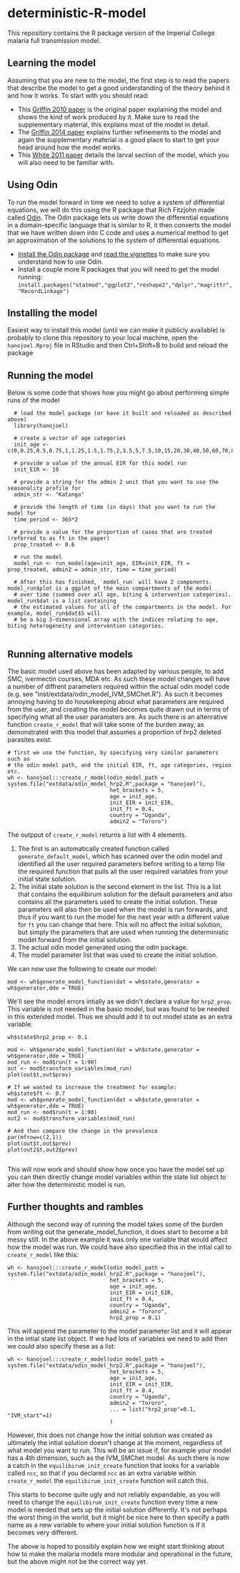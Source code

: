 # deterministic-R-model
This repository contains the R package version of the Imperial College malaria full transmission model.

## Learning the model
Assuming that you are new to the model, the first step is to read the papers that describe the model to get a good understanding of the theory behind it and how it works. To start with you should read:
* This [Griffin 2010 paper](http://journals.plos.org/plosmedicine/article?id=10.1371/journal.pmed.1000324) is the original paper explaining the model and shows the kind of work produced by it. Make sure to read the supplementary material, this explains most of the model in detail.
* The [Griffin 2014 paper](https://www.ncbi.nlm.nih.gov/pmc/articles/PMC3923296/) explains further refinements to the model and again the supplementary material is a good place to start to get your head around how the model works.
* This [White 2011 paper](https://parasitesandvectors.biomedcentral.com/articles/10.1186/1756-3305-4-153) details the larval section of the model, which you will also need to be familiar with.

## Using Odin
To run the model forward in time we need to solve a system of differential equations, we will do this using the R package that Rich Fitzjohn made called [Odin](https://github.com/richfitz/odin). The Odin package lets us write down the differential equations in a domain-specific language that is similar to R, it then converts the model that we have written down into C code and uses a numerical method to get an approximation of the solutions to the system of differential equations.

* [Install the Odin package](https://github.com/richfitz/odin#installation) and [read the vignettes](https://richfitz.github.io/odin/vignettes/odin.html) to make sure you understand how to use Odin. 
* Install a couple more R packages that you will need to get the model running:
`install.packages("statmod","ggplot2","reshape2","dplyr","magrittr", "RecordLinkage")`

## Installing the model
Easiest way to install this model (until we can make it publicly available) is probably to clone this repository to your local machine, open the `hanojoel.Rproj` file in RStudio and then Ctrl+Shift+B to build and reload the package

## Running the model
Below is some code that shows how you might go about performing simple runs of the model
```
  # load the model package (or have it built and reloaded as described above)
  library(hanojoel)

  # create a vector of age categories
  init_age <- c(0,0.25,0.5,0.75,1,1.25,1.5,1.75,2,3.5,5,7.5,10,15,20,30,40,50,60,70,80)
  
  # provide a value of the annual EIR for this model run
  init_EIR <- 10
  
  # provide a string for the admin 2 unit that you want to use the seasonality profile for
  admin_str <- "Katanga"
  
  # provide the length of time (in days) that you want to run the model for
  time_period <- 365*2
  
  # provide a value for the proportion of cases that are treated (referred to as ft in the paper)
  prop_treated <- 0.6
  
  # run the model
  model_run <- run_model(age=init_age, EIR=init_EIR, ft = prop_treated, admin2 = admin_str, time = time_period)
  
  # After this has finished, `model_run` will have 2 components. model_run$plot is a ggplot of the main compartments of the model
  # over time (summed over all age, biting & intervention categories). model_run$dat is a list containing 
  # the estimated values for all of the compartments in the model. For example, model_run$dat$S will 
  # be a big 3-dimensional array with the indices relating to age, biting heterogeneity and intervention categories.
  
```
## Running alternative models

The basic model used above has been adapted by various people, to add SMC, ivermectin 
courses, MDA etc. As such these model changes will have a number of diffrent parameters
required within the actual odin model code (e.g. see "inst/extdata/odin_model_IVM_SMChet.R").
As such it becomes annoying having to do housekeeping about what parameters are required 
from the user, and creating the model becomes quite drawn out in terms of specifying what 
all the user paramaters are. As such there is an altenrative function `create_r_model` 
that will take some of the burden away, as demonstrated with this model that assumes a 
proportion of hrp2 deleted parasites exist.

```
# first we use the function, by specifying very similar parameters such as 
# the odin model path, and the initial EIR, ft, age categories, region etc.
wh <- hanojoel:::create_r_model(odin_model_path = system.file("extdata/odin_model_hrp2.R",package = "hanojoel"),
                                het_brackets = 5,
                                age = init_age,
                                init_EIR = init_EIR,
                                init_ft = 0.4,
                                country = "Uganda",
                                admin2 = "Tororo")

```
The outpput of `create_r_model` returns a list with 4 elements. 
1. The first is an automatically created function called `generate_default_model`, which has scanned over the odin model and
identified all the user required parameters before writing to a temp file the required function
that pulls all the user required variables from your initial state solution. 
2. The initial state solution is the second element in the list. This is a list that contains
the equilibirum solution for the default parameters and also contains all the parameters used
to create the initial solution. These parameters will also then be used when the model is run 
forwards, and thus if you want to run the model for the next year with a different value for `ft` 
you can change that here. This will no affect the initial solution, but simply the parameters 
that are used when running the deterministic model forward from the initial solution.
3. The actual odin model generated using the odin package.
4. The model parameter list that was used to create the initial solution.

We can now use the following to create our model:

```
mod <- wh$generate_model_function(dat = wh$state,generator = wh$generator,dde = TRUE)
```

We'll see the model errors intially as we didn't declare a value for `hrp2_prop`. This
variable is not needed in the basic model, but was found to be needed in this extended 
model. Thus we should add it to out model state as an extra variable.

```
wh$state$hrp2_prop <- 0.1

mod <- wh$generate_model_function(dat = wh$state,generator = wh$generator,dde = TRUE)
mod_run <- mod$run(t = 1:90)
out <- mod$transform_variables(mod_run)
plot(out$t,out$prev)

# If we wanted to increase the treatment for example:
wh$state$ft <- 0.7
mod <- wh$generate_model_function(dat = wh$state,generator = wh$generator,dde = TRUE)
mod_run <- mod$run(t = 1:90)
out2 <- mod$transform_variables(mod_run)

# And then compare the change in the prevalence
par(mfrow=c(2,1))
plot(out$t,out$prev)
plot(out2$t,out2$prev)


```

This will now work and should show how once you have the model set up you can then directly
change model variables within the state list object to alter how the deterministic model is 
run. 

## Further thoughts and rambles

Although the second way of running the model takes some of the burden from writing out the 
generate_model_function, it does start to become a bit messy still. In the above example it 
was only one variable that would affect how the model was run. We could have also specified 
this in the intial call to `create_r_model` like this:

```
wh <- hanojoel:::create_r_model(odin_model_path = system.file("extdata/odin_model_hrp2.R",package = "hanojoel"),
                                het_brackets = 5,
                                age = init_age,
                                init_EIR = init_EIR,
                                init_ft = 0.4,
                                country = "Uganda",
                                admin2 = "Tororo",
                                hrp2_prop = 0.1)

```

This will append the parameter to the model parameter list and it will appear in the intial state list
object. If we had lots of variables we need to add then we could also specify these as a list:

```
wh <- hanojoel:::create_r_model(odin_model_path = system.file("extdata/odin_model_hrp2.R",package = "hanojoel"),
                                het_brackets = 5,
                                age = init_age,
                                init_EIR = init_EIR,
                                init_ft = 0.4,
                                country = "Uganda",
                                admin2 = "Tororo",
                                ... = list("hrp2_prop"=0.1, "IVM_start"=1)
                                )

```

However, this does not change how the initial solution was created as ultimately the intial 
solution doesn't change at the moment, regardless of what model you want to run. This will be an issue if,
for example your model has a 4th dimension, such as the IVM_SMChet model. As such there is now a catch in the 
`equilibirum_init_create` function that looks for a variable called `ncc`, so that if you declared `ncc`
as an extra variable within `create_r_model` the `equilibirum_init_create` function will catch this. 

This starts to become quite ugly and not reliably expandable, as you will need to change the `equilibirum_init_create`
function every time a new model is needed that sets up the initial solution differently. It's not perhaps the worst 
thing in the world, but it might be nice here to then specify a path name as a new variable to where your initial solution
function is if it becomes very different. 

The above is hoped to possibly explain how we might start thinking about how to make the malaria models more 
modular and operational in the future, but the above might not be the correct way yet. 
